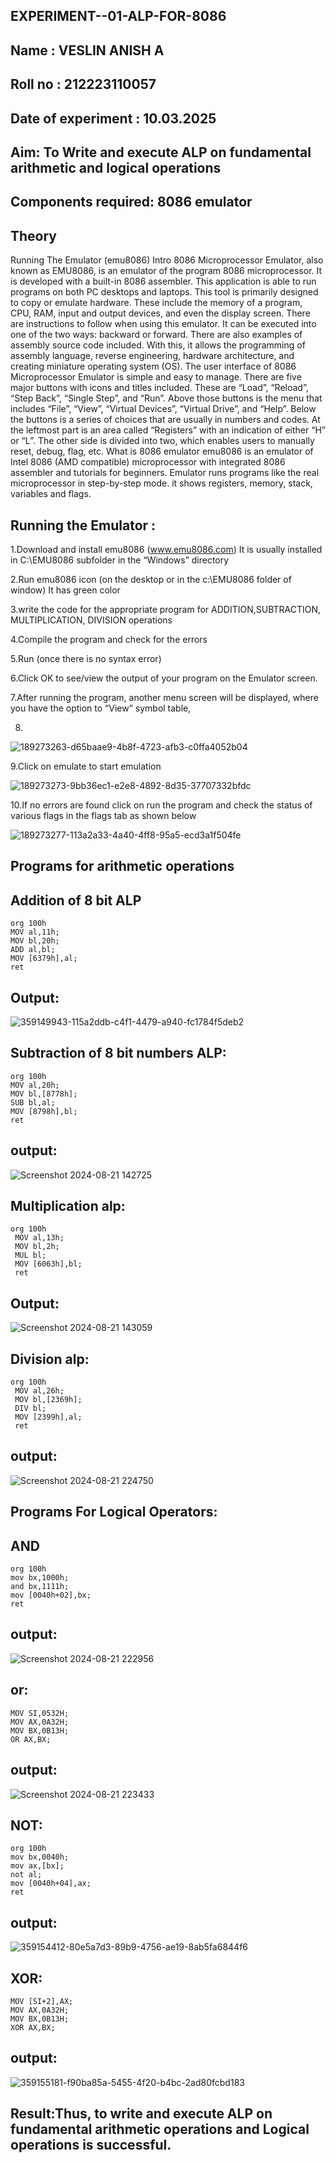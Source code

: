 ## EXPERIMENT--01-ALP-FOR-8086
## Name : VESLIN ANISH A
## Roll no : 212223110057

## Date of experiment : 10.03.2025

## Aim: To Write and execute ALP on fundamental arithmetic and logical operations
## Components required: 8086 emulator
## Theory
Running The Emulator (emu8086) Intro 8086 Microprocessor Emulator, also known as EMU8086, is an emulator of the program 8086 microprocessor. It is developed with a built-in 8086 assembler. This application is able to run programs on both PC desktops and laptops. This tool is primarily designed to copy or emulate hardware. These include the memory of a program, CPU, RAM, input and output devices, and even the display screen. There are instructions to follow when using this emulator. It can be executed into one of the two ways: backward or forward. There are also examples of assembly source code included. With this, it allows the programming of assembly language, reverse engineering, hardware architecture, and creating miniature operating system (OS). The user interface of 8086 Microprocessor Emulator is simple and easy to manage. There are five major buttons with icons and titles included. These are “Load”, “Reload”, “Step Back”, “Single Step”, and “Run”. Above those buttons is the menu that includes “File”, “View”, “Virtual Devices”, “Virtual Drive”, and “Help”. Below the buttons is a series of choices that are usually in numbers and codes. At the leftmost part is an area called “Registers” with an indication of either “H” or “L”. The other side is divided into two, which enables users to manually reset, debug, flag, etc. What is 8086 emulator emu8086 is an emulator of Intel 8086 (AMD compatible) microprocessor with integrated 8086 assembler and tutorials for beginners. Emulator runs programs like the real microprocessor in step-by-step mode. it shows registers, memory, stack, variables and flags.

## Running the Emulator :
1.Download and install emu8086 (www.emu8086.com) It is usually installed in C:\EMU8086 subfolder in the “Windows” directory

2.Run emu8086 icon (on the desktop or in the c:\EMU8086 folder of window) It has green color

 3.write the code for the appropriate program for ADDITION,SUBTRACTION, MULTIPLICATION,  DIVISION operations 
 
4.Compile the program and check for the errors

5.Run (once there is no syntax error)

6.Click OK to see/view the output of your program on the Emulator screen.

7.After running the program, another menu screen will be displayed, where you have the option to “View” symbol table,

8.
![189273263-d65baae9-4b8f-4723-afb3-c0ffa4052b04](https://github.com/user-attachments/assets/bace2e68-d36b-4e6c-8e49-35c6900e9f81)



9.Click on emulate to start emulation

![189273273-9bb36ec1-e2e8-4892-8d35-37707332bfdc](https://github.com/user-attachments/assets/ad7d228a-0e3a-4039-890c-cfbc629990cf)


10.If no errors are found click on run the program and check the status of various flags in the flags tab as shown below

![189273277-113a2a33-4a40-4ff8-95a5-ecd3a1f504fe](https://github.com/user-attachments/assets/7c16fb74-8cfa-4593-aa85-c5330e3fab71)


## Programs for arithmetic operations
## Addition of 8 bit ALP
```
org 100h
MOV al,11h;
MOV bl,20h;
ADD al,bl;
MOV [6379h],al;
ret
```
## Output:
![359149943-115a2ddb-c4f1-4479-a940-fc1784f5deb2](https://github.com/user-attachments/assets/00784ea7-8c10-4300-b63a-5d835f5ceb29)


## Subtraction of 8 bit numbers ALP:
```
org 100h
MOV al,20h;
MOV bl,[8778h];
SUB bl,al;
MOV [8798h],bl;
ret
```
## output:
![Screenshot 2024-08-21 142725](https://github.com/user-attachments/assets/de1c079d-1052-41da-a9a0-cc0407535542)

## Multiplication alp:
```
org 100h
 MOV al,13h;
 MOV bl,2h;
 MUL bl;
 MOV [6063h],bl;
 ret
```
## Output:
![Screenshot 2024-08-21 143059](https://github.com/user-attachments/assets/bafebcc4-180b-44ec-b20d-c9e46206398d)

## Division alp:

```
org 100h
 MOV al,26h;
 MOV bl,[2369h];
 DIV bl;
 MOV [2399h],al;
 ret
```
## output:
![Screenshot 2024-08-21 224750](https://github.com/user-attachments/assets/1db56b2b-00b7-4217-a998-a1e292ecf6fb)

## Programs For Logical Operators:
## AND
```
org 100h
mov bx,1000h;
and bx,1111h;
mov [0040h+02],bx;
ret
```
## output:
![Screenshot 2024-08-21 222956](https://github.com/user-attachments/assets/c2b51b12-462b-4109-9286-0216c92aa912)

## or:
```
MOV SI,0532H;
MOV AX,0A32H;
MOV BX,0B13H;
OR AX,BX;
```
## output:

![Screenshot 2024-08-21 223433](https://github.com/user-attachments/assets/af11a859-2d0c-405a-9735-07198e672b81)

## NOT:
```
org 100h
mov bx,0040h;
mov ax,[bx]; 
not al;
mov [0040h+04],ax;
ret
```
## output:
![359154412-80e5a7d3-89b9-4756-ae19-8ab5fa6844f6](https://github.com/user-attachments/assets/931ee947-a992-4560-af16-7388ce237934)

## XOR:
```
MOV [SI+2],AX;
MOV AX,0A32H;
MOV BX,0B13H;
XOR AX,BX;
```
## output:
![359155181-f90ba85a-5455-4f20-b4bc-2ad80fcbd183](https://github.com/user-attachments/assets/847d7c1d-694a-4014-8c52-91594143c0b3)
## Result:Thus, to write and execute ALP on fundamental arithmetic operations and Logical operations is successful.

